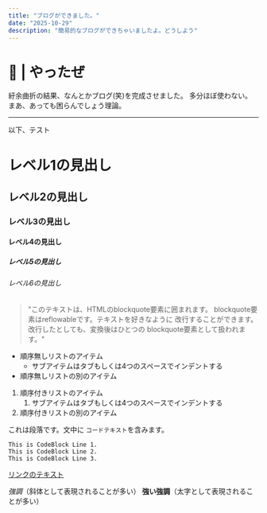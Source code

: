 ```yaml
---
title: "ブログができました。"
date: "2025-10-29"
description: "簡易的なブログができちゃいましたよ。どうしよう"
---
```

# 🎉 | やったぜ

紆余曲折の結果、なんとかブログ(笑)を完成させました。
多分ほぼ使わない。
まあ、あっても困らんでしょう理論。

---

以下、テスト

# レベル1の見出し

## レベル2の見出し

### レベル3の見出し

#### レベル4の見出し

##### レベル5の見出し

###### レベル6の見出し

> "このテキストは、HTMLのblockquote要素に囲まれます。
> blockquote要素はreflowableです。テキストを好きなように
> 改行することができます。改行したとしても、変換後はひとつの
> blockquote要素として扱われます。"

* 順序無しリストのアイテム
  * サブアイテムはタブもしくは4つのスペースでインデントする
* 順序無しリストの別のアイテム

1. 順序付きリストのアイテム
   1. サブアイテムはタブもしくは4つのスペースでインデントする
2. 順序付きリストの別のアイテム

これは段落です。文中に `コードテキスト`を含みます。

```
This is CodeBlock Line 1.
This is CodeBlock Line 2.
This is CodeBlock Line 3.
```

[リンクのテキスト](リンクのアドレス "リンクのタイトル")

*強調*（斜体として表現されることが多い）
**強い強調**（太字として表現されることが多い）
